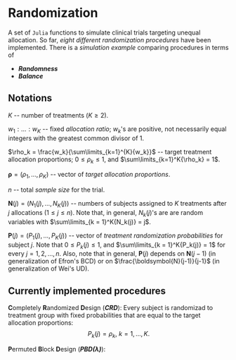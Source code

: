 # Randomization

A set of `Julia` functions to simulate clinical trials targeting unequal allocation. 
So far, _eight different randomization procedures_ have been implemented.
There is a _simulation example_ comparing procedures in terms of

- _**Randomness**_
- _**Balance**_


## Notations

$K$ -- number of treatments ($K \geq 2$).

$w_1:\ldots:w_K$ -- fixed _allocation ratio_; $w_k$'s are positive, not necessarily equal integers with the greatest common divisor of 1.

$\rho_k = \frac{w_k}{\sum\limits_{k=1}^{K}{w_k}}$ -- target treatment allocation proportions; $0 \leq \rho_k \leq 1$, and $\sum\limits_{k=1}^K{\rho_k} = 1$.

$\boldsymbol{\rho} = \left(\rho_1, \ldots, \rho_K\right)$ -- vector of _target allocation proportions_.

$n$ -- total _sample size_ for the trial.

$\boldsymbol{N}(j) = \left(N_1(j), \ldots, N_K(j)\right)$ -- numbers of subjects assigned to $K$ treatments after $j$ allocations ($1 \leq j \leq n$). Note that, in general, $N_k(j)$'s are are random variables with $\sum\limits_{k = 1}^K{N_k(j)} = j$.

$\boldsymbol{P}(j) = \left(P_1(j), \ldots, P_K(j)\right)$ -- vector of _treatment randomization probabilities_ for subject $j$. Note that $0 \leq P_k(j) \leq 1$, and $\sum\limits_{k = 1}^K{P_k(j)} = 1$ for every $j = 1, 2, \ldots, n$. Also, note that in general, $\boldsymbol{P}(j)$ depends on $\boldsymbol{N}(j-1)$ (in generalization of Efron's BCD) or on $\frac{\boldsymbol{N}(j-1)}{j-1}$ (in generalization of Wei's UD).

## Currently implemented procedures

**C**ompletely **R**andomized **D**esign (_**CRD**_): Every subject is randomizad to treatment group with fixed probabilities that are equal to the target allocation proportions:
$$
P_k(j) = \rho_k, \: k= 1, \ldots, K.
$$

**P**ermuted **B**lock **D**esign (_**PBD($\lambda$)**_): 

